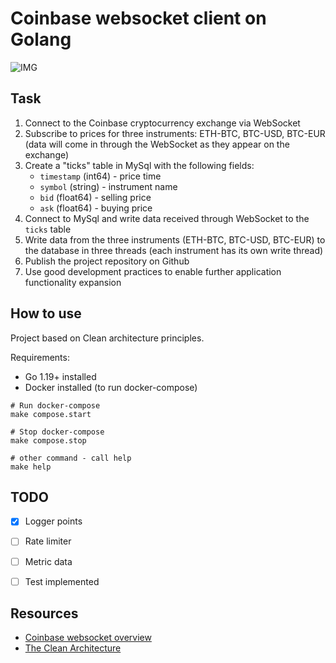 # Coinbase websocket client on Golang

![IMG](docs/hero.gif)

## Task

1. Connect to the Coinbase cryptocurrency exchange via WebSocket
2. Subscribe to prices for three instruments: ETH-BTC, BTC-USD, BTC-EUR (data will come in through the WebSocket as they appear on the exchange)
3. Create a "ticks" table in MySql with the following fields:
   - `timestamp` (int64) - price time
   - `symbol` (string) - instrument name
   - `bid` (float64) - selling price
   - `ask` (float64) - buying price
4. Connect to MySql and write data received through WebSocket to the `ticks` table
5. Write data from the three instruments (ETH-BTC, BTC-USD, BTC-EUR) to the database
   in three threads (each instrument has its own write thread)
6. Publish the project repository on Github
7. Use good development practices to enable further application functionality expansion

## How to use

Project based on Clean architecture principles.

Requirements:

- Go 1.19+ installed
- Docker installed (to run docker-compose)

```
# Run docker-compose
make compose.start

# Stop docker-compose
make compose.stop

# other command - call help
make help
```

## TODO

- [x] Logger points
- [ ] Rate limiter
- [ ] Metric data
- [ ] Test implemented


## Resources

- [Coinbase websocket overview](https://docs.cloud.coinbase.com/exchange/docs/websocket-overview)
- [The Clean Architecture](https://blog.cleancoder.com/uncle-bob/2012/08/13/the-clean-architecture.html)

